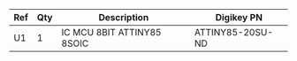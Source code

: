 |Ref|Qty|Description|Digikey PN|
|---|---|-----------|------|
|U1|1|IC MCU 8BIT ATTINY85 8SOIC|ATTINY85-20SU-ND|



